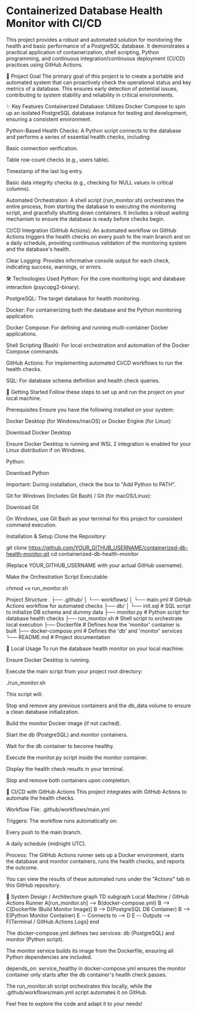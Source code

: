 # Containerized Database Health Monitor with CI/CD

This project provides a robust and automated solution for monitoring the health and basic performance of a PostgreSQL database. It demonstrates a practical application of containerization, shell scripting, Python programming, and continuous integration/continuous deployment (CI/CD) practices using GitHub Actions.

🌟 Project Goal
The primary goal of this project is to create a portable and automated system that can proactively check the operational status and key metrics of a database. This ensures early detection of potential issues, contributing to system stability and reliability in critical environments.

✨ Key Features
Containerized Database: Utilizes Docker Compose to spin up an isolated PostgreSQL database instance for testing and development, ensuring a consistent environment.

Python-Based Health Checks: A Python script connects to the database and performs a series of essential health checks, including:

Basic connection verification.

Table row count checks (e.g., users table).

Timestamp of the last log entry.

Basic data integrity checks (e.g., checking for NULL values in critical columns).

Automated Orchestration: A shell script (run_monitor.sh) orchestrates the entire process, from starting the database to executing the monitoring script, and gracefully shutting down containers. It includes a robust waiting mechanism to ensure the database is ready before checks begin.

CI/CD Integration (GitHub Actions): An automated workflow on GitHub Actions triggers the health checks on every push to the main branch and on a daily schedule, providing continuous validation of the monitoring system and the database's health.

Clear Logging: Provides informative console output for each check, indicating success, warnings, or errors.

🛠️ Technologies Used
Python: For the core monitoring logic and database interaction (psycopg2-binary).

PostgreSQL: The target database for health monitoring.

Docker: For containerizing both the database and the Python monitoring application.

Docker Compose: For defining and running multi-container Docker applications.

Shell Scripting (Bash): For local orchestration and automation of the Docker Compose commands.

GitHub Actions: For implementing automated CI/CD workflows to run the health checks.

SQL: For database schema definition and health check queries.

🚀 Getting Started
Follow these steps to set up and run the project on your local machine.

Prerequisites
Ensure you have the following installed on your system:

Docker Desktop (for Windows/macOS) or Docker Engine (for Linux):

Download Docker Desktop

Ensure Docker Desktop is running and WSL 2 integration is enabled for your Linux distribution if on Windows.

Python:

Download Python

Important: During installation, check the box to "Add Python to PATH".

Git for Windows (Includes Git Bash) / Git (for macOS/Linux):

Download Git

On Windows, use Git Bash as your terminal for this project for consistent command execution.

Installation & Setup
Clone the Repository:

git clone https://github.com/YOUR_GITHUB_USERNAME/containerized-db-health-monitor.git
cd containerized-db-health-monitor

(Replace YOUR_GITHUB_USERNAME with your actual GitHub username).

Make the Orchestration Script Executable:

chmod +x run_monitor.sh

Project Structure
.
├── .github/
│   └── workflows/
│       └── main.yml        # GitHub Actions workflow for automated checks
├── db/
│   └── init.sql            # SQL script to initialize DB schema and dummy data
├── monitor.py              # Python script for database health checks
├── run_monitor.sh          # Shell script to orchestrate local execution
├── Dockerfile              # Defines how the 'monitor' container is built
├── docker-compose.yml      # Defines the 'db' and 'monitor' services
└── README.md               # Project documentation

🏃 Local Usage
To run the database health monitor on your local machine:

Ensure Docker Desktop is running.

Execute the main script from your project root directory:

./run_monitor.sh

This script will:

Stop and remove any previous containers and the db_data volume to ensure a clean database initialization.

Build the monitor Docker image (if not cached).

Start the db (PostgreSQL) and monitor containers.

Wait for the db container to become healthy.

Execute the monitor.py script inside the monitor container.

Display the health check results in your terminal.

Stop and remove both containers upon completion.

🔄 CI/CD with GitHub Actions
This project integrates with GitHub Actions to automate the health checks.

Workflow File: .github/workflows/main.yml

Triggers: The workflow runs automatically on:

Every push to the main branch.

A daily schedule (midnight UTC).

Process: The GitHub Actions runner sets up a Docker environment, starts the database and monitor containers, runs the health checks, and reports the outcome.

You can view the results of these automated runs under the "Actions" tab in this GitHub repository.

📐 System Design / Architecture
graph TD
    subgraph Local Machine / GitHub Actions Runner
        A[run_monitor.sh] --> B(docker-compose.yml)
        B --> C[Dockerfile (Build Monitor Image)]
        B --> D(PostgreSQL DB Container)
        B --> E(Python Monitor Container)
        E -- Connects to --> D
        E -- Outputs --> F[Terminal / GitHub Actions Logs]
    end

The docker-compose.yml defines two services: db (PostgreSQL) and monitor (Python script).

The monitor service builds its image from the Dockerfile, ensuring all Python dependencies are included.

depends_on: service_healthy in docker-compose.yml ensures the monitor container only starts after the db container's health check passes.

The run_monitor.sh script orchestrates this locally, while the .github/workflows/main.yml script automates it on GitHub.


Feel free to explore the code and adapt it to your needs!
